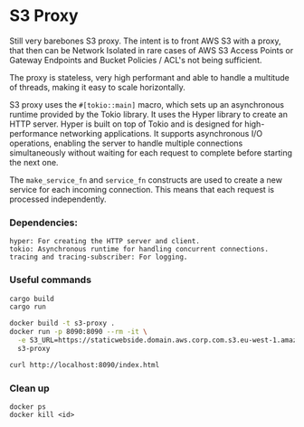 # S3 Proxy
Still very barebones S3 proxy. The intent is to front AWS S3 with a proxy, that then can be Network Isolated in rare cases of AWS S3 Access Points or Gateway Endpoints and Bucket Policies / ACL's not being sufficient.

The proxy is stateless, very high performant and able to handle a multitude of threads, making it easy to scale horizontally.

S3 proxy uses the `#[tokio::main]` macro, which sets up an asynchronous runtime provided by the Tokio library. It uses the Hyper library to create an HTTP server. Hyper is built on top of Tokio and is designed for high-performance networking applications. It supports asynchronous I/O operations, enabling the server to handle multiple connections simultaneously without waiting for each request to complete before starting the next one.

The `make_service_fn` and `service_fn` constructs are used to create a new service for each incoming connection. This means that each request is processed independently.

### Dependencies:
```
hyper: For creating the HTTP server and client.
tokio: Asynchronous runtime for handling concurrent connections.
tracing and tracing-subscriber: For logging.
```



### Useful commands
```sh
cargo build
cargo run
```

```sh
docker build -t s3-proxy .
docker run -p 8090:8090 --rm -it \
  -e S3_URL=https://staticwebside.domain.aws.corp.com.s3.eu-west-1.amazonaws.com \
  s3-proxy

curl http://localhost:8090/index.html
```

### Clean up
```
docker ps 
docker kill <id>
```